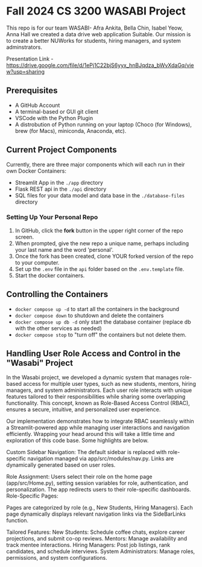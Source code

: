 # Fall 2024 CS 3200 WASABI Project

This repo is for our team WASABI- Afra Ankita, Bella Chin, Isabel Yeow, Anna Hall we created a data drive web application Suitable. Our mission is to create a better NUWorks for students, hiring managers, and system adminstrators. 

Presentation Link - https://drive.google.com/file/d/1ePj1C22bjS6yyx_hnBJqdza_bWvXdaGq/view?usp=sharing

## Prerequisites

- A GitHub Account
- A terminal-based or GUI git client
- VSCode with the Python Plugin
- A distrobution of Python running on your laptop (Choco (for Windows), brew (for Macs), miniconda, Anaconda, etc). 

## Current Project Components

Currently, there are three major components which will each run in their own Docker Containers:

- Streamlit App in the `./app` directory
- Flask REST api in the `./api` directory
- SQL files for your data model and data base in the `./database-files` directory


### Setting Up Your Personal Repo

1. In GitHub, click the **fork** button in the upper right corner of the repo screen. 
1. When prompted, give the new repo a unique name, perhaps including your last name and the word 'personal'. 
1. Once the fork has been created, clone YOUR forked version of the repo to your computer. 
1. Set up the `.env` file in the `api` folder based on the `.env.template` file.
1. Start the docker containers. 

## Controlling the Containers

- `docker compose up -d` to start all the containers in the background
- `docker compose down` to shutdown and delete the containers
- `docker compose up db -d` only start the database container (replace db with the other services as needed)
- `docker compose stop` to "turn off" the containers but not delete them. 



## Handling User Role Access and Control in the "Wasabi" Project
In the Wasabi project, we developed a dynamic system that manages role-based access for multiple user types, such as new students, mentors, hiring managers, and system administrators. Each user role interacts with unique features tailored to their responsibilities while sharing some overlapping functionality. This concept, known as Role-Based Access Control (RBAC), ensures a secure, intuitive, and personalized user experience.

Our implementation demonstrates how to integrate RBAC seamlessly within a Streamlit-powered app while managing user interactions and navigation efficiently.
Wrapping your head around this will take a little time and exploration of this code base.  Some highlights are below. 

Custom Sidebar Navigation:
The default sidebar is replaced with role-specific navigation managed via app/src/modules/nav.py.
Links are dynamically generated based on user roles.

Role Assignment:
Users select their role on the home page (app/src/Home.py), setting session variables for role, authentication, and personalization.
The app redirects users to their role-specific dashboards.
Role-Specific Pages:

Pages are categorized by role (e.g., New Students, Hiring Managers).
Each page dynamically displays relevant navigation links via the SideBarLinks function.

Tailored Features:
New Students: Schedule coffee chats, explore career projections, and submit co-op reviews.
Mentors: Manage availability and track mentee interactions.
Hiring Managers: Post job listings, rank candidates, and schedule interviews.
System Administrators: Manage roles, permissions, and system configurations.

